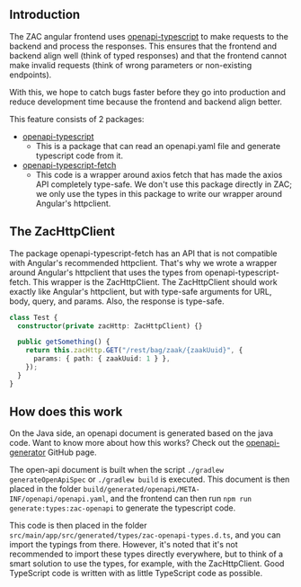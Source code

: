 ## **Introduction**

The ZAC angular frontend uses [openapi-typescript](https://github.com/drwpow/openapi-typescript) to make requests to the backend and process the responses. This ensures that the frontend and backend align well (think of typed responses) and that the frontend cannot make invalid requests (think of wrong parameters or non-existing endpoints).

With this, we hope to catch bugs faster before they go into production and reduce development time because the frontend and backend align better.

This feature consists of 2 packages:

- [openapi-typescript](https://github.com/drwpow/openapi-typescript/tree/main/packages/openapi-typescript)
  - This is a package that can read an openapi.yaml file and generate typescript code from it.
- [openapi-typescript-fetch](https://github.com/drwpow/openapi-typescript/tree/main/packages/openapi-typescript-fetch)
  - This code is a wrapper around axios fetch that has made the axios API completely type-safe. We don't use this package directly in ZAC; we only use the types in this package to write our wrapper around Angular's httpclient.

## **The ZacHttpClient**

The package openapi-typescript-fetch has an API that is not compatible with Angular's recommended httpclient. That's why we wrote a wrapper around Angular's httpclient that uses the types from openapi-typescript-fetch. This wrapper is the ZacHttpClient. The ZacHttpClient should work exactly like Angular's httpclient, but with type-safe arguments for URL, body, query, and params. Also, the response is type-safe.

```typescript
class Test {
  constructor(private zacHttp: ZacHttpClient) {}

  public getSomething() {
    return this.zacHttp.GET("/rest/bag/zaak/{zaakUuid}", {
      params: { path: { zaakUuid: 1 } },
    });
  }
}
```

## **How does this work**

On the Java side, an openapi document is generated based on the java code. Want to know more about how this works? Check out the [openapi-generator](https://github.com/OpenAPITools/openapi-generator) GitHub page.

The open-api document is built when the script `./gradlew generateOpenApiSpec` or `./gradlew build` is executed. This document is then placed in the folder `build/generated/openapi/META-INF/openapi/openapi.yaml`, and the frontend can then run `npm run generate:types:zac-openapi` to generate the typescript code.

This code is then placed in the folder `src/main/app/src/generated/types/zac-openapi-types.d.ts`, and you can import the typings from there. However, it's noted that it's not recommended to import these types directly everywhere, but to think of a smart solution to use the types, for example, with the ZacHttpClient. Good TypeScript code is written with as little TypeScript code as possible.
